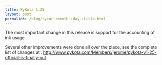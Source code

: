 ```yaml
---
title: PyKota 1.25
layout: post
permalink: /blog/:year-:month-:day-:title.html
---
```


The most important change in this release is support for the accounting of ink usage.Several other improvements were done all over the place, see the complete list of changes at : http://www.pykota.com/Members/jerome/pykota-v1-25-official-is-finally-out
